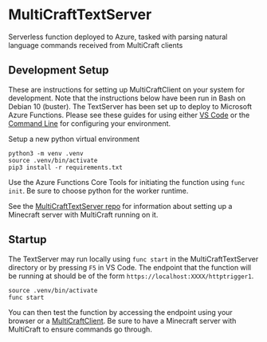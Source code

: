 # MultiCraftTextServer
Serverless function deployed to Azure, tasked with parsing natural language commands received from MultiCraft clients

## Development Setup
These are instructions for setting up MultiCraftClient on your system for development. Note that the instructions below have been run in Bash on Debian 10 (buster).
The TextServer has been set up to deploy to Microsoft Azure Functions. Please see these guides for using either [VS Code](https://docs.microsoft.com/en-us/azure/azure-functions/create-first-function-vs-code-python#configure-your-environment) or the [Command Line](https://docs.microsoft.com/en-us/azure/azure-functions/create-first-function-cli-python?tabs=azure-cli%2Cbash%2Cbrowser#configure-your-local-environment) for configuring your environment.

Setup a new python virtual environment
```
python3 -m venv .venv
source .venv/bin/activate
pip3 install -r requirements.txt
```
Use the Azure Functions Core Tools for initiating the function using `func init`. Be sure to choose python for the worker runtime.

See the [MultiCraftTextServer repo](https://github.com/mendozatudares/MultiCraftServer/) for information about setting up a Minecraft server with MultiCraft running on it.

## Startup
The TextServer may run locally using `func start` in the MultiCraftTextServer directory or by pressing `F5` in VS Code. The endpoint that the function will be running at should be of the form `https://localhost:XXXX/httptrigger1`.
```
source .venv/bin/activate
func start
```
You can then test the function by accessing the endpoint using your browser or a [MultiCraftClient](https://github.com/mendozatudares/MultiCraftClient/releases/). Be sure to have a Minecraft server with MultiCraft to ensure commands go through.
